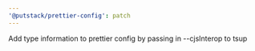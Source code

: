 ```yaml
---
'@putstack/prettier-config': patch
---
```


Add type information to prettier config by passing in --cjsInterop to tsup
